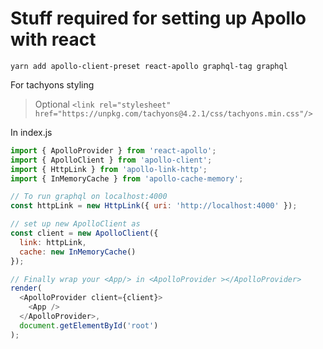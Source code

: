 # Stuff required for setting up Apollo with react

```npm
yarn add apollo-client-preset react-apollo graphql-tag graphql
```

For tachyons styling

> Optional `<link rel="stylesheet" href="https://unpkg.com/tachyons@4.2.1/css/tachyons.min.css"/>`

In index.js

```javascript
import { ApolloProvider } from 'react-apollo';
import { ApolloClient } from 'apollo-client';
import { HttpLink } from 'apollo-link-http';
import { InMemoryCache } from 'apollo-cache-memory';

// To run graphql on localhost:4000
const httpLink = new HttpLink({ uri: 'http://localhost:4000' });

// set up new ApolloClient as
const client = new ApolloClient({
  link: httpLink,
  cache: new InMemoryCache()
});

// Finally wrap your <App/> in <ApolloProvider ></ApolloProvider>
render(
  <ApolloProvider client={client}>
    <App />
  </ApolloProvider>,
  document.getElementById('root')
);
```
